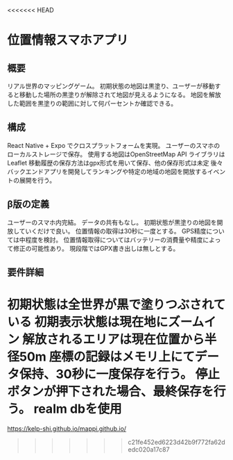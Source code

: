 <<<<<<< HEAD
# 位置情報スマホアプリ

## 概要
リアル世界のマッピングゲーム。
初期状態の地図は黒塗り、ユーザーが移動すると移動した場所の黒塗りが解除されて地図が見えるようになる。
地図を解放した範囲を黒塗りの範囲に対して何パーセントか確認できる。

## 構成
React Native + Expo でクロスプラットフォームを実現。
ユーザーのスマホのローカルストレージで保存。
使用する地図はOpenStreetMap API
ライブラリはLeaflet
移動履歴の保存方法はgpx形式を用いて保存、他の保存形式は未定
後々バックエンドアプリを開発してランキングや特定の地域の地図を開放するイベントの展開を行う。

## β版の定義
ユーザーのスマホ内完結。
データの共有もなし。
初期状態が黒塗りの地図を開放していくだけで良い。
位置情報の取得は30秒に一度とする。
GPS精度については中程度を検討。
位置情報取得についてはバッテリーの消費量や精度によって修正の可能性あり。
現段階ではGPX書き出しは無しとする。

## 要件詳細
初期状態は全世界が黒で塗りつぶされている
初期表示状態は現在地にズームイン
解放されるエリアは現在位置から半径50m
座標の記録はメモリ上にてデータ保持、30秒に一度保存を行う。
停止ボタンが押下された場合、最終保存を行う。
realm dbを使用
=======
https://kelp-shi.github.io/mappi.github.io/
>>>>>>> c21fe452ed6223d42b9f772fa62dedc020a17c87
